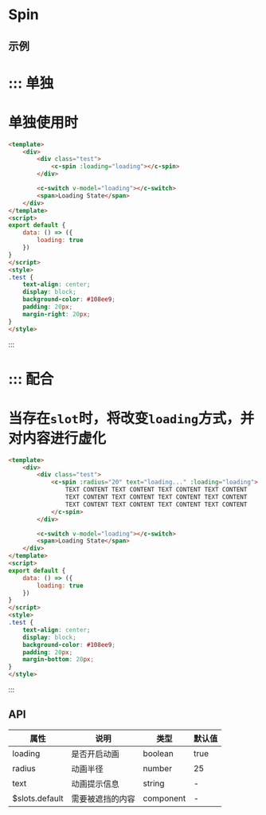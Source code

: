 # Spin


## 示例


::: 单独
===
单独使用时
===
```html
<template>
	<div>
		<div class="test">
			<c-spin :loading="loading"></c-spin>
		</div>

		<c-switch v-model="loading"></c-switch>
		<span>Loading State</span>
	</div>
</template>
<script>
export default {
	data: () => ({
		loading: true
	})
}
</script>
<style>
.test {
	text-align: center;
	display: block;
	background-color: #108ee9;
	padding: 20px;
	margin-right: 20px;
}
</style>
```
:::



::: 配合
===
当存在`slot`时，将改变`loading`方式，并对内容进行虚化
===
```html
<template>
	<div>
		<div class="test">
			<c-spin :radius="20" text="loading..." :loading="loading">
				TEXT CONTENT TEXT CONTENT TEXT CONTENT TEXT CONTENT
				TEXT CONTENT TEXT CONTENT TEXT CONTENT TEXT CONTENT
				TEXT CONTENT TEXT CONTENT TEXT CONTENT TEXT CONTENT
			</c-spin>
		</div>

		<c-switch v-model="loading"></c-switch>
		<span>Loading State</span>
	</div>
</template>
<script>
export default {
	data: () => ({
		loading: true
	})
}
</script>
<style>
.test {
	text-align: center;
	display: block;
	background-color: #108ee9;
	padding: 20px;
	margin-bottom: 20px;
}
</style>
```
:::


## API

| 属性      | 说明                                       | 类型       | 默认值   |
| ------- | ---------------------------------------- | -------- | ----- |
| loading | 是否开启动画								 | boolean   | true     |
| radius | 动画半径                                 | number   | 25 |
| text | 动画提示信息                                  | string | -     |
| $slots.default | 需要被遮挡的内容                                  | component | -     |
